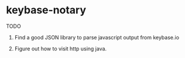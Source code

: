 # keybase-notary

TODO

1. Find a good JSON library to parse javascript output from keybase.io

2. Figure out how to visit http using java.
